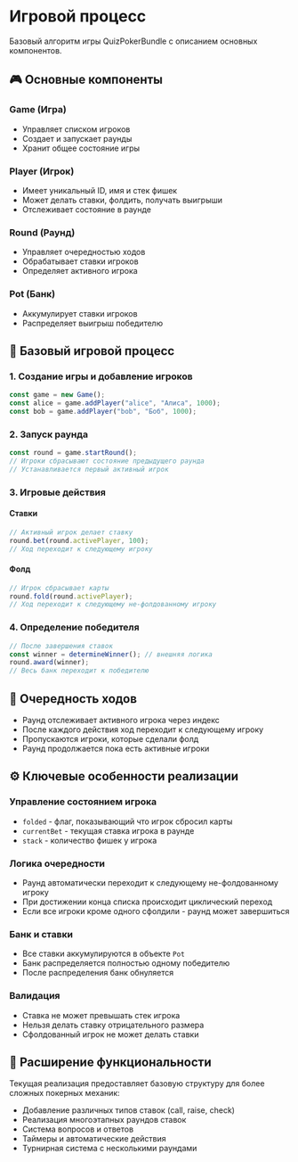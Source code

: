 # Игровой процесс

Базовый алгоритм игры QuizPokerBundle с описанием основных компонентов.

## 🎮 Основные компоненты

### Game (Игра)

-   Управляет списком игроков
-   Создает и запускает раунды
-   Хранит общее состояние игры

### Player (Игрок)

-   Имеет уникальный ID, имя и стек фишек
-   Может делать ставки, фолдить, получать выигрыши
-   Отслеживает состояние в раунде

### Round (Раунд)

-   Управляет очередностью ходов
-   Обрабатывает ставки игроков
-   Определяет активного игрока

### Pot (Банк)

-   Аккумулирует ставки игроков
-   Распределяет выигрыш победителю

## 🔄 Базовый игровой процесс

### 1. Создание игры и добавление игроков

```typescript
const game = new Game();
const alice = game.addPlayer("alice", "Алиса", 1000);
const bob = game.addPlayer("bob", "Боб", 1000);
```

### 2. Запуск раунда

```typescript
const round = game.startRound();
// Игроки сбрасывают состояние предыдущего раунда
// Устанавливается первый активный игрок
```

### 3. Игровые действия

#### Ставки

```typescript
// Активный игрок делает ставку
round.bet(round.activePlayer, 100);
// Ход переходит к следующему игроку
```

#### Фолд

```typescript
// Игрок сбрасывает карты
round.fold(round.activePlayer);
// Ход переходит к следующему не-фолдованному игроку
```

### 4. Определение победителя

```typescript
// После завершения ставок
const winner = determineWinner(); // внешняя логика
round.award(winner);
// Весь банк переходит к победителю
```

## 🎯 Очередность ходов

-   Раунд отслеживает активного игрока через индекс
-   После каждого действия ход переходит к следующему игроку
-   Пропускаются игроки, которые сделали фолд
-   Раунд продолжается пока есть активные игроки

## ⚙️ Ключевые особенности реализации

### Управление состоянием игрока

-   `folded` - флаг, показывающий что игрок сбросил карты
-   `currentBet` - текущая ставка игрока в раунде
-   `stack` - количество фишек у игрока

### Логика очередности

-   Раунд автоматически переходит к следующему не-фолдованному игроку
-   При достижении конца списка происходит циклический переход
-   Если все игроки кроме одного сфолдили - раунд может завершиться

### Банк и ставки

-   Все ставки аккумулируются в объекте `Pot`
-   Банк распределяется полностью одному победителю
-   После распределения банк обнуляется

### Валидация

-   Ставка не может превышать стек игрока
-   Нельзя делать ставку отрицательного размера
-   Сфолдованный игрок не может делать ставки

## 🔧 Расширение функциональности

Текущая реализация предоставляет базовую структуру для более сложных покерных механик:

-   Добавление различных типов ставок (call, raise, check)
-   Реализация многоэтапных раундов ставок
-   Система вопросов и ответов
-   Таймеры и автоматические действия
-   Турнирная система с несколькими раундами
